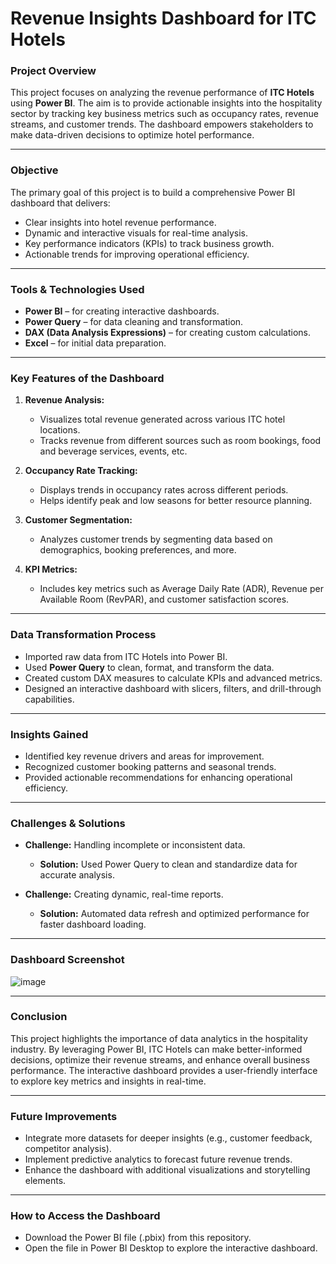 # Revenue Insights Dashboard for ITC Hotels

### **Project Overview**
This project focuses on analyzing the revenue performance of **ITC Hotels** using **Power BI**. The aim is to provide actionable insights into the hospitality sector by tracking key business metrics such as occupancy rates, revenue streams, and customer trends. The dashboard empowers stakeholders to make data-driven decisions to optimize hotel performance.

---

### **Objective**
The primary goal of this project is to build a comprehensive Power BI dashboard that delivers:
- Clear insights into hotel revenue performance.
- Dynamic and interactive visuals for real-time analysis.
- Key performance indicators (KPIs) to track business growth.
- Actionable trends for improving operational efficiency.

---

### **Tools & Technologies Used**
- **Power BI** – for creating interactive dashboards.
- **Power Query** – for data cleaning and transformation.
- **DAX (Data Analysis Expressions)** – for creating custom calculations.
- **Excel** – for initial data preparation.

---

### **Key Features of the Dashboard**
1. **Revenue Analysis:**
   - Visualizes total revenue generated across various ITC hotel locations.
   - Tracks revenue from different sources such as room bookings, food and beverage services, events, etc.

2. **Occupancy Rate Tracking:**
   - Displays trends in occupancy rates across different periods.
   - Helps identify peak and low seasons for better resource planning.

3. **Customer Segmentation:**
   - Analyzes customer trends by segmenting data based on demographics, booking preferences, and more.

4. **KPI Metrics:**
   - Includes key metrics such as Average Daily Rate (ADR), Revenue per Available Room (RevPAR), and customer satisfaction scores.

---

### **Data Transformation Process**
- Imported raw data from ITC Hotels into Power BI.
- Used **Power Query** to clean, format, and transform the data.
- Created custom DAX measures to calculate KPIs and advanced metrics.
- Designed an interactive dashboard with slicers, filters, and drill-through capabilities.

---

### **Insights Gained**
- Identified key revenue drivers and areas for improvement.
- Recognized customer booking patterns and seasonal trends.
- Provided actionable recommendations for enhancing operational efficiency.

---

### **Challenges & Solutions**
- **Challenge:** Handling incomplete or inconsistent data.
  - **Solution:** Used Power Query to clean and standardize data for accurate analysis.

- **Challenge:** Creating dynamic, real-time reports.
  - **Solution:** Automated data refresh and optimized performance for faster dashboard loading.

---

### Dashboard Screenshot
![image](https://github.com/user-attachments/assets/d57ced1f-30e2-42f6-aa3d-4a84bba357a0)


---

### **Conclusion**
This project highlights the importance of data analytics in the hospitality industry. By leveraging Power BI, ITC Hotels can make better-informed decisions, optimize their revenue streams, and enhance overall business performance. The interactive dashboard provides a user-friendly interface to explore key metrics and insights in real-time.

---

### **Future Improvements**
- Integrate more datasets for deeper insights (e.g., customer feedback, competitor analysis).
- Implement predictive analytics to forecast future revenue trends.
- Enhance the dashboard with additional visualizations and storytelling elements.

---

### **How to Access the Dashboard**
- Download the Power BI file (.pbix) from this repository.
- Open the file in Power BI Desktop to explore the interactive dashboard.

